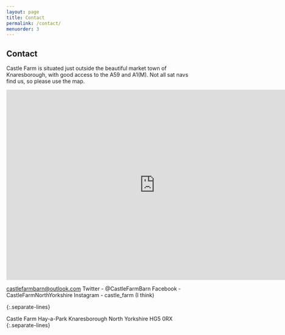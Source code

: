 ```yaml
---
layout: page
title: Contact
permalink: /contact/
menuorder: 3
---
```


## Contact

Castle Farm is situated just outside the beautiful market town of Knaresborough, with good access to the A59 and A1(M). Not all sat navs find us, so please use the map.

<div class="google-maps">
<iframe src="https://www.google.com/maps/embed?pb=!1m18!1m12!1m3!1d13048.849591576403!2d-1.4325122979765899!3d54.01423859022379!2m3!1f0!2f0!3f0!3m2!1i1024!2i768!4f13.1!3m3!1m2!1s0x48794db99ce495c5%3A0x33e2f32c6ab67880!2sKnaresborough%2C+North+Yorkshire+HG5+0RX!5e0!3m2!1sen!2suk!4v1451336208739" width="780" height="500" frameborder="0" style="border:0" allowfullscreen></iframe>
</div>

[castlefarmbarn@outlook.com](mailto:castlefarmbarn@outlook.com)
Twitter - @CastleFarmBarn
Facebook - CastleFarmNorthYorkshire
Instagram - castle_farm (I think)

{:.separate-lines}

Castle Farm
Hay-a-Park
Knaresborough
North Yorkshire
HG5 0RX
{:.separate-lines}


